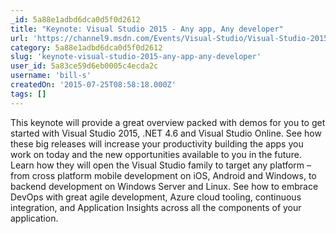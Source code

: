 ```yaml
---
_id: 5a88e1adbd6dca0d5f0d2612
title: "Keynote: Visual Studio 2015 - Any app, Any developer"
url: 'https://channel9.msdn.com/Events/Visual-Studio/Visual-Studio-2015-Final-Release-Event/Keynote-Visual-Studio-2015-Any-app-Any-developer'
category: 5a88e1adbd6dca0d5f0d2612
slug: 'keynote-visual-studio-2015-any-app-any-developer'
user_id: 5a83ce59d6eb0005c4ecda2c
username: 'bill-s'
createdOn: '2015-07-25T08:58:18.000Z'
tags: []
---
```


This keynote will provide a great overview packed with demos for you to get started with Visual Studio 2015, .NET 4.6 and Visual Studio Online. See how these big releases will increase your productivity building the apps you work on today and the new opportunities available to you in the future. Learn how they will open the Visual Studio family to target any platform – from cross platform mobile development on iOS, Android and Windows, to backend development on Windows Server and Linux. See how to embrace DevOps with great agile development, Azure cloud tooling, continuous integration, and Application Insights across all the components of your application.
